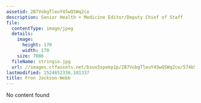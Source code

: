 ```yaml
---
assetid: 2B7VobgTleuY4SwQSWq2ce
description: Senior Health + Medicine Editor/Deputy Chief of Staff
file:
  contentType: image/jpeg
  details:
    image:
      height: 170
      width: 170
    size: 7086
  fileName: stringio.jpg
  url: //images.ctfassets.net/bsux5spekp1p/2B7VobgTleuY4SwQSWq2ce/574b5952040d95450c67539b8ab2bfda/stringio.jpg
lastmodified: 1524652336.181337
title: Fron Jackson-Webb
---
```

No content found